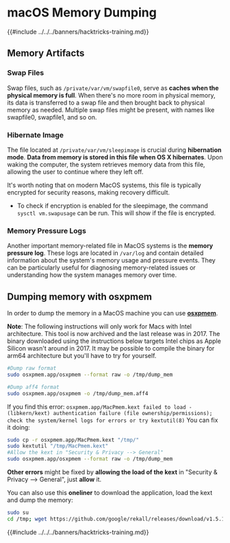 # macOS Memory Dumping

{{#include ../../../banners/hacktricks-training.md}}

## Memory Artifacts

### Swap Files

Swap files, such as `/private/var/vm/swapfile0`, serve as **caches when the physical memory is full**. When there's no more room in physical memory, its data is transferred to a swap file and then brought back to physical memory as needed. Multiple swap files might be present, with names like swapfile0, swapfile1, and so on.

### Hibernate Image

The file located at `/private/var/vm/sleepimage` is crucial during **hibernation mode**. **Data from memory is stored in this file when OS X hibernates**. Upon waking the computer, the system retrieves memory data from this file, allowing the user to continue where they left off.

It's worth noting that on modern MacOS systems, this file is typically encrypted for security reasons, making recovery difficult.

- To check if encryption is enabled for the sleepimage, the command `sysctl vm.swapusage` can be run. This will show if the file is encrypted.

### Memory Pressure Logs

Another important memory-related file in MacOS systems is the **memory pressure log**. These logs are located in `/var/log` and contain detailed information about the system's memory usage and pressure events. They can be particularly useful for diagnosing memory-related issues or understanding how the system manages memory over time.

## Dumping memory with osxpmem

In order to dump the memory in a MacOS machine you can use [**osxpmem**](https://github.com/google/rekall/releases/download/v1.5.1/osxpmem-2.1.post4.zip).

**Note**: The following instructions will only work for Macs with Intel architecture. This tool is now archived and the last release was in 2017. The binary downloaded using the instructions below targets Intel chips as Apple Silicon wasn't around in 2017. It may be possible to compile the binary for arm64 architecture but you'll have to try for yourself.

```bash
#Dump raw format
sudo osxpmem.app/osxpmem --format raw -o /tmp/dump_mem

#Dump aff4 format
sudo osxpmem.app/osxpmem -o /tmp/dump_mem.aff4
```

If you find this error: `osxpmem.app/MacPmem.kext failed to load - (libkern/kext) authentication failure (file ownership/permissions); check the system/kernel logs for errors or try kextutil(8)` You can fix it doing:

```bash
sudo cp -r osxpmem.app/MacPmem.kext "/tmp/"
sudo kextutil "/tmp/MacPmem.kext"
#Allow the kext in "Security & Privacy --> General"
sudo osxpmem.app/osxpmem --format raw -o /tmp/dump_mem
```

**Other errors** might be fixed by **allowing the load of the kext** in "Security & Privacy --> General", just **allow** it.

You can also use this **oneliner** to download the application, load the kext and dump the memory:

```bash
sudo su
cd /tmp; wget https://github.com/google/rekall/releases/download/v1.5.1/osxpmem-2.1.post4.zip; unzip osxpmem-2.1.post4.zip; chown -R root:wheel osxpmem.app/MacPmem.kext; kextload osxpmem.app/MacPmem.kext; osxpmem.app/osxpmem --format raw -o /tmp/dump_mem
```

{{#include ../../../banners/hacktricks-training.md}}



